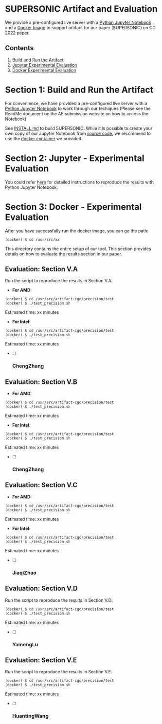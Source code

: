 # SUPERSONIC Artifact and Evaluation

We provide a pre-configured live server with a [Python Jupyter Notebook]() and a [Docker Image](https://github.com/NWU-NISL-Optimization/SuperSonic/blob/AE/INSTALL.md#dockerfix) to support artifact for our paper (SUPERSONIC) on CC 2022 paper.

## Contents

1. [Build and Run the Artifact](https://github.com/NWU-NISL-Optimization/SuperSonic/blob/AE/artifact_evaluation/README.md#section-1-build-and-run-the-artifact)
2. [Jupyter Experimental Evaluation](https://github.com/NWU-NISL-Optimization/SuperSonic/blob/AE/artifact_evaluation/README.md#section-2-jupyter---experimental-evaluation)
3. [Docker Experimental Evaluation](https://github.com/NWU-NISL-Optimization/SuperSonic/blob/AE/artifact_evaluation/README.md#section-3-docker---experimental-evaluation)

# Section 1: Build and Run the Artifact

For convenience, we have provided a pre-configured live server with a [Python Jupyter Notebook]() to work through our techiques (Please see the ReadMe document on the AE submission website on how to access the Notebook).

See [INSTALL.md](https://github.com/NWU-NISL-Optimization/SuperSonic/blob/AE/INSTALL.md) to build SUPERSONIC. While it is possible to create your own copy of our Jupyter Notebook from [source code](https://github.com/NWU-NISL-Optimization/SuperSonic/blob/AE/INSTALL.md#building-from-source-fix), we recommend to use the [docker container](https://github.com/NWU-NISL-Optimization/SuperSonic/blob/AE/INSTALL.md#dockerfix) we provided.

# Section 2: Jupyter - Experimental Evaluation

You could refer [here]() for detailed instructions to reproduce the results with Python Jupyter Notebook.

# Section 3: Docker - Experimental Evaluation

After you have successfully run the docker image, you can go the path:

```
(docker) $ cd /usr/src/xx
```

This directory contains the entire setup of our tool. This section provides details on how to evaluate the results section in our paper.

## Evaluation: Section V.A

Run the script to reproduce the results in Section V.A.

- **For AMD:**

```
(docker) $ cd /usr/src/artifact-cgo/precision/test
(docker) $ ./test_precision.sh
```

Estimated time: xx minutes

- **For Intel:**

```
(docker) $ cd /usr/src/artifact-cgo/precision/test
(docker) $ ./test_precision.sh
```

Estimated time: xx minutes

- [ ] ### **ChengZhang**

## Evaluation: Section V.B

- **For AMD:**

```
(docker) $ cd /usr/src/artifact-cgo/precision/test
(docker) $ ./test_precision.sh
```

Estimated time: xx minutes

- **For Intel:**

```
(docker) $ cd /usr/src/artifact-cgo/precision/test
(docker) $ ./test_precision.sh
```

Estimated time: xx minutes

- [ ] ### **ChengZhang**

## Evaluation: Section V.C

- **For AMD:**

```
(docker) $ cd /usr/src/artifact-cgo/precision/test
(docker) $ ./test_precision.sh
```

Estimated time: xx minutes

- **For Intel:**

```
(docker) $ cd /usr/src/artifact-cgo/precision/test
(docker) $ ./test_precision.sh
```

Estimated time: xx minutes

- [ ] ### **JiaqiZhao**

## Evaluation: Section V.D

Run the script to reproduce the results in Section V.D.

```
(docker) $ cd /usr/src/artifact-cgo/precision/test
(docker) $ ./test_precision.sh
```

Estimated time: xx minutes

- [ ] ### **YamengLu**

## Evaluation: Section V.E

Run the script to reproduce the results in Section V.E.

```
(docker) $ cd /usr/src/artifact-cgo/precision/test
(docker) $ ./test_precision.sh
```

Estimated time: xx minutes

- [ ] ### **HuantingWang**